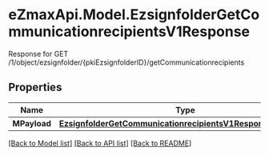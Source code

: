# eZmaxApi.Model.EzsignfolderGetCommunicationrecipientsV1Response
Response for GET /1/object/ezsignfolder/{pkiEzsignfolderID}/getCommunicationrecipients

## Properties

Name | Type | Description | Notes
------------ | ------------- | ------------- | -------------
**MPayload** | [**EzsignfolderGetCommunicationrecipientsV1ResponseMPayload**](EzsignfolderGetCommunicationrecipientsV1ResponseMPayload.md) |  | 

[[Back to Model list]](../README.md#documentation-for-models) [[Back to API list]](../README.md#documentation-for-api-endpoints) [[Back to README]](../README.md)

